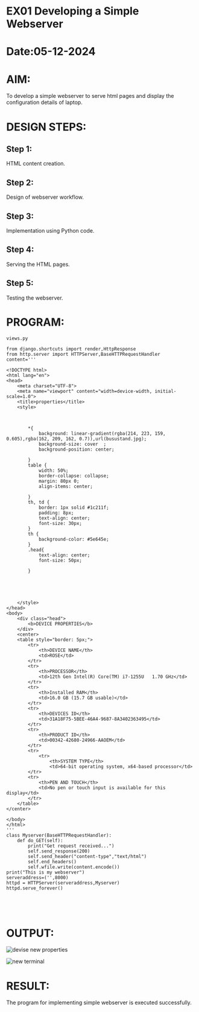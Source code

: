 # EX01 Developing a Simple Webserver

# Date:05-12-2024
# AIM:
To develop a simple webserver to serve html pages and display the configuration details of laptop.

# DESIGN STEPS:
## Step 1:
HTML content creation.

## Step 2:
Design of webserver workflow.

## Step 3:
Implementation using Python code.

## Step 4:
Serving the HTML pages.

## Step 5:
Testing the webserver.

# PROGRAM:
```
views.py

from django.shortcuts import render,HttpResponse
from http.server import HTTPServer,BaseHTTPRequestHandler
content='''

<!DOCTYPE html>
<html lang="en">
<head>
    <meta charset="UTF-8">
    <meta name="viewport" content="width=device-width, initial-scale=1.0">
    <title>properties</title>
    <style>
        
        
        
        *{
            background: linear-gradient(rgba(214, 223, 159, 0.605),rgba(162, 209, 162, 0.7)),url(busustand.jpg);
            background-size: cover  ;
            background-position: center;
            
        }
        table {
            width: 50%;
            border-collapse: collapse;
            margin: 80px 0;
            align-items: center;
           
        }
        th, td {
            border: 1px solid #1c211f;
            padding: 8px;
            text-align: center;
            font-size: 30px;
        }
        th {
            background-color: #5e645e;
        }
        .head{
            text-align: center;
            font-size: 50px;
            
        }

           
            
        
        
    </style>
</head> 
<body>
    <div class="head">
        <b>DEVICE PROPERTIES</b>
    </div>
    <center>
    <table style="border: 5px;">
        <tr>
            <th>DEVICE NAME</th>
            <td>ROSE</td>
        </tr>
        <tr>
            <th>PROCESSOR</th>
            <td>12th Gen Intel(R) Core(TM) i7-1255U   1.70 GHz</td>
        </tr>
        <tr>
            <th>Installed RAM</th>
            <td>16.0 GB (15.7 GB usable)</td>
        </tr>
        <tr>
            <th>DEVICES ID</th>
            <td>31A18F75-5BEE-46A4-9687-8A3402363495</td>
        </tr>
        <tr>
            <th>PRODUCT ID</th>
            <td>00342-42680-24966-AAOEM</td>
        </tr>
        <tr>
            <tr>
                <th>SYSTEM TYPE</th>
                <td>64-bit operating system, x64-based processor</td>
        </tr>
        <tr>
            <th>PEN AND TOUCH</th>
            <td>No pen or touch input is available for this display</td>
        </tr>                            
    </table>
</center>

</body>
</html>
'''
class Myserver(BaseHTTPRequestHandler):
    def do_GET(self):
        print("Get request received...")
        self.send_response(200)
        self.send_header("content-type","text/html")
        self.end_headers()
        self.wfile.write(content.encode())
print("This is my webserver")
serveraddress=('',8000)
httpd = HTTPServer(serveraddress,Myserver)
httpd.serve_forever()       





```

# OUTPUT:
![devise new properties](https://github.com/user-attachments/assets/f8853884-d3ce-4c4e-95ea-8bd606e970a3)

![new terminal](https://github.com/user-attachments/assets/1b825d8a-6784-4a52-9cab-674ca1384deb)


# RESULT:
The program for implementing simple webserver is executed successfully.
